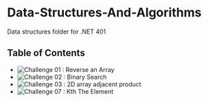 # Data-Structures-And-Algorithms
Data structures folder for .NET 401

## Table of Contents
- ![Challenge 01 : Reverse an Array](https://github.com/Dekklin/Data-Structures-And-Algorithms/tree/array_reverse/Challenges/01_ReverseArray)
- ![Challenge 02 : Binary Search](https://github.com/Dekklin/Data-Structures-And-Algorithms/tree/master/Challenges/02BinarySearch)
- ![Challenge 03 : 2D array adjacent product](https://github.com/Dekklin/Data-Structures-And-Algorithms/tree/master/Challenges/03-2D-Arrays)
- ![Challenge 07 : Kth The Element]()

